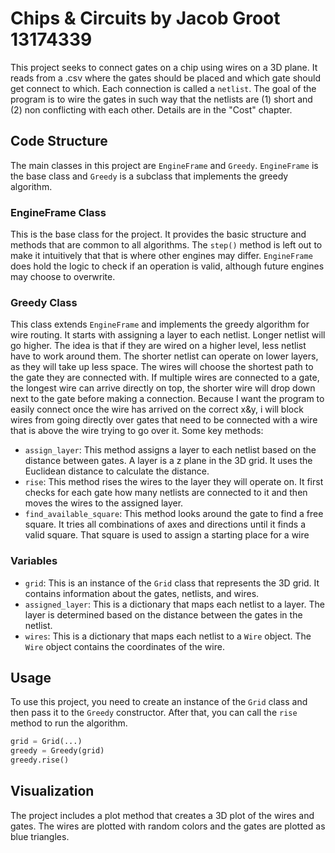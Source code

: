 # Chips & Circuits by Jacob Groot 13174339

This project seeks to connect gates on a chip using wires on a 3D plane. It reads from a .csv where the gates should be placed and which gate should get connect to which. Each connection is called a `netlist`. The goal of the program is to wire the gates in such way that the netlists are (1) short and (2) non conflicting with each other. Details are in the "Cost" chapter. 

## Code Structure

The main classes in this project are `EngineFrame` and `Greedy`. `EngineFrame` is the base class and `Greedy` is a subclass that implements the greedy algorithm.

### EngineFrame Class

This is the base class for the project. It provides the basic structure and methods that are common to all algorithms. The `step()` method is left out to make it intuitively that that is where other engines may differ. `EngineFrame` does hold the logic to check if an operation is valid, although future engines may choose to overwrite.

### Greedy Class

This class extends `EngineFrame` and implements the greedy algorithm for wire routing. It starts with assigning a layer to each netlist. Longer netlist will go higher. The idea is that if they are wired on a higher level, less netlist have to work around them. The shorter netlist can operate on lower layers, as they will take up less space. The wires will choose the shortest path to the gate they are connected with. If multiple wires are connected to a gate, the longest wire can arrive directly on top, the shorter wire will drop down next to the gate before making a connection. Because I want the program to easily connect once the wire has arrived on the correct x&y, i will block wires from going directly over gates that need to be connected with a wire that is above the wire trying to go over it. Some key methods:

- `assign_layer`: This method assigns a layer to each netlist based on the distance between gates. A layer is a z plane in the 3D grid. It uses the Euclidean distance to calculate the distance.
- `rise`: This method rises the wires to the layer they will operate on. It first checks for each gate how many netlists are connected to it and then moves the wires to the assigned layer.
- `find_available_square`: This method looks around the gate to find a free square. It tries all combinations of axes and directions until it finds a valid square. That square is used to assign a starting place for a wire

### Variables

- `grid`: This is an instance of the `Grid` class that represents the 3D grid. It contains information about the gates, netlists, and wires.
- `assigned_layer`: This is a dictionary that maps each netlist to a layer. The layer is determined based on the distance between the gates in the netlist.
- `wires`: This is a dictionary that maps each netlist to a `Wire` object. The `Wire` object contains the coordinates of the wire.

## Usage

To use this project, you need to create an instance of the `Grid` class and then pass it to the `Greedy` constructor. After that, you can call the `rise` method to run the algorithm.

```python
grid = Grid(...)
greedy = Greedy(grid)
greedy.rise()
```

## Visualization
The project includes a plot method that creates a 3D plot of the wires and gates. The wires are plotted with random colors and the gates are plotted as blue triangles.
